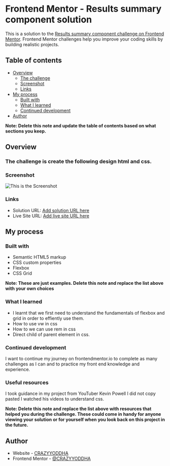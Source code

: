 # Frontend Mentor - Results summary component solution

This is a solution to the [Results summary component challenge on Frontend Mentor](https://www.frontendmentor.io/challenges/results-summary-component-CE_K6s0maV). Frontend Mentor challenges help you improve your coding skills by building realistic projects. 

## Table of contents

- [Overview](#overview)
  - [The challenge](#the-challenge)
  - [Screenshot](#screenshot)
  - [Links](#links)
- [My process](#my-process)
  - [Built with](#built-with)
  - [What I learned](#what-i-learned)
  - [Continued development](#continued-development)
- [Author](#author)

**Note: Delete this note and update the table of contents based on what sections you keep.**

## Overview

### The challenge is create the following design html and css.
### Screenshot

![This is the Screenshot](./design/desktop-design.jpg)


### Links

- Solution URL: [Add solution URL here](https://your-solution-url.com)
- Live Site URL: [Add live site URL here](https://your-live-site-url.com)

## My process

### Built with

- Semantic HTML5 markup
- CSS custom properties
- Flexbox
- CSS Grid

**Note: These are just examples. Delete this note and replace the list above with your own choices**

### What I learned

- I learnt that we first need to understand the fundamentals of flexbox and grid in order to effiently use them.
- How to use vw in css
- How to we can use rem in css
- Direct child of parent element in css.

### Continued development

I want to continue my journey on frontendmentor.io to complete as many challenges as I can and to practice my front end knowledge and experience.
### Useful resources

I took guidance in my project from YouTuber Kevin Powell I did not copy pasted I watched his videos to understand css.

**Note: Delete this note and replace the list above with resources that helped you during the challenge. These could come in handy for anyone viewing your solution or for yourself when you look back on this project in the future.**

## Author

- Website - [CRAZYYODDHA](https://www.your-site.com)
- Frontend Mentor - [@CRAZYYODDHA](https://www.frontendmentor.io/profile/yourusername)